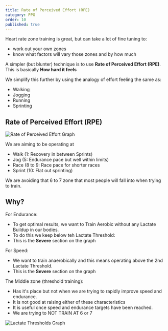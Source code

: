 ```yaml
---
title: Rate of Perceived Effort (RPE)
category: PPG
order: 10
published: true
---
```


Heart rate zone training is great, but can take a lot of fine tuning to: 
- work out your own zones
- know what factors will vary those zones and by how much

A simpler (but blunter) technique is to use **Rate of Perceived Effort (RPE)**.   
This is basically **How hard it feels**

We simplify this further by using the analogy of effort feeling the same as: 
- Walking
- Jogging
- Running
- Sprinting


## Rate of Perceived Effort (RPE)

![Rate of Perceived Effort Graph](https://numbat70.github.io/ppg/PPGRPE.png)

We are aiming to be operating at 

- Walk (1: Recovery in between Sprints)
- Jog  (5: Endurance pace but well within limits)
- Race (8 to 9: Race pace for shorter races
- Sprint (10: Flat out sprinting)

We are avoiding that 6 to 7 zone that most people will fall into when trying to train. 

## Why?

For Endurance: 
- To get optimal results, we want to Train Aerobic without any Lactate Buildup in our bodies. 
- To do this we keep below teh Lactate Threshold: 
- This is the **Severe** section on the graph

For Speed: 
- We want to train anaerobically and this means operating above the 2nd Lactate Threshold. 
- This is the  **Severe** section on the graph

The Middle zone (threshold training):
- Has it's place but not when we are trying to rapidly improve speed and endurance. 
- It is not good at raising either of these characteristics
- It is useful once speed and endurance targets have been reached. 
- We are trying to NOT TRAIN AT 6 or 7

![Lactate Thresholds Graph](https://numbat70.github.io/ppg/PPGRPE2.png)


